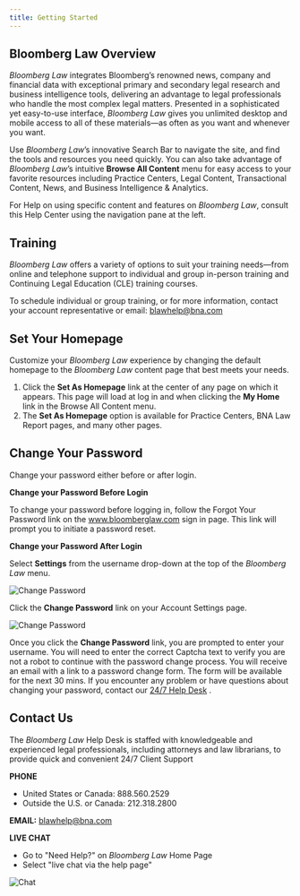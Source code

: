 ```yaml
---
title: Getting Started
---
```

## Bloomberg Law Overview

_Bloomberg Law_ integrates Bloomberg’s renowned news, company and financial data with exceptional primary and secondary legal research and business intelligence tools, delivering an advantage to legal professionals who handle the most complex legal matters. Presented in a sophisticated yet easy-to-use interface, _Bloomberg Law_ gives you unlimited desktop and mobile access to all of these materials—as often as you want and whenever you want.

Use _Bloomberg Law_’s innovative Search Bar to navigate the site, and find the tools and resources you need quickly. You can also take advantage of _Bloomberg Law_’s intuitive **Browse All Content** menu for easy access to your favorite resources including Practice Centers, Legal Content, Transactional Content, News, and Business Intelligence & Analytics. 

For Help on using specific content and features on _Bloomberg Law_, consult this Help Center using the navigation pane at the left.

## Training

_Bloomberg Law_ offers a variety of options to suit your training needs—from online and telephone support to individual and group in-person training and Continuing Legal Education (CLE) training courses.

To schedule individual or group training, or for more information, contact your account representative or email: [blawhelp@bna.com
](mailto:blawhelp@bna.com)

## Set Your Homepage

Customize your _Bloomberg Law_ experience by changing the default homepage to the _Bloomberg Law_ content page that best meets your needs.

1. Click the **Set As Homepage** link at the center of any page on which it appears. This page will load at log in and when clicking the **My Home** link in the Browse All Content menu.
2. The **Set As Homepage** option is available for Practice Centers, BNA Law Report pages, and many other pages.

## Change Your Password

Change your password either before or after login. 

**Change your Password Before Login**

To change your password before logging in, follow the Forgot Your Password link on the www.bloomberglaw.com  sign in page. This link will prompt you to initiate a password reset.

**Change your Password After Login**

Select **Settings** from the username drop-down at the top of the _Bloomberg Law_ menu. 

![Change Password](/images/password_settings.jpg)

Click the **Change Password** link on your Account Settings page.

![Change Password](/images/change-password.jpg)

Once you click the **Change Password** link, you are prompted to enter your username.
  You will need to enter the correct Captcha text to verify you are not a robot to continue with the password change process.
  You will receive an email with a link to a password change form. The form will be available for the next 30 mins.
  If you encounter any problem or have questions about changing your password, contact our [24/7 Help Desk](https://www.bna.com/contact-us-blaw/) . 

## Contact Us

The _Bloomberg Law_ Help Desk is staffed with knowledgeable and experienced legal professionals, including attorneys and law librarians, to provide quick and convenient 24/7 Client Support 

**PHONE**

* United States or Canada: 888.560.2529
* Outside the U.S. or Canada: 212.318.2800

**EMAIL:** [blawhelp@bna.com
](mailto:blawhelp@bna.com)

**LIVE CHAT**

* Go to "Need Help?" on _Bloomberg Law_ Home Page
* Select "live chat via the help page"

![Chat](/images/chat-new.png)
